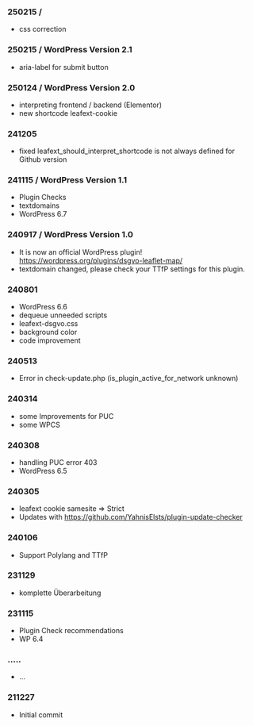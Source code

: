 ###  250215 / 

* css correction

###  250215 / WordPress Version 2.1

* aria-label for submit button

###  250124 / WordPress Version 2.0

* interpreting frontend / backend (Elementor)
* new shortcode leafext-cookie

###  241205

* fixed leafext_should_interpret_shortcode is not always defined for Github version

###  241115 / WordPress Version 1.1

* Plugin Checks
* textdomains
* WordPress 6.7

###  240917 / WordPress Version 1.0

* It is now an official WordPress plugin! https://wordpress.org/plugins/dsgvo-leaflet-map/
* textdomain changed, please check your TTfP settings for this plugin.

###  240801

* WordPress 6.6
* dequeue unneeded scripts
* leafext-dsgvo.css
* background color
* code improvement

###  240513

* Error in check-update.php (is_plugin_active_for_network unknown)

###  240314

* some Improvements for PUC
* some WPCS

###  240308

* handling PUC error 403
* WordPress 6.5

###  240305

* leafext cookie samesite => Strict
* Updates with https://github.com/YahnisElsts/plugin-update-checker

###  240106

* Support Polylang and TTfP

###  231129

* komplette Überarbeitung

###  231115

* Plugin Check recommendations
* WP 6.4

###  .....

* ...

###  211227

* Initial commit
